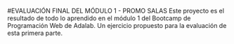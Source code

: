 #EVALUACIÓN FINAL DEL MÓDULO 1 - PROMO SALAS
Este proyecto es el resultado de todo lo aprendido en el módulo 1 del Bootcamp de Programación Web de Adalab. Un ejercicio propuesto para la evaluación de esta primera parte.

##

